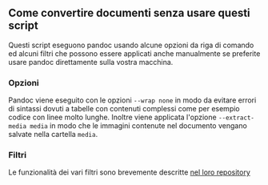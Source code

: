 
## Come convertire documenti senza usare questi script

Questi script eseguono pandoc usando alcune opzioni da riga di comando ed alcuni filtri che possono essere applicati anche manualmente se preferite usare pandoc direttamente sulla vostra macchina.

### Opzioni

Pandoc viene eseguito con le opzioni `--wrap none` in modo da evitare errori di sintassi dovuti a tabelle con contenuti complessi come per esempio codice con linee molto lunghe. Inoltre viene applicata l'opzione `--extract-media media` in modo che le immagini contenute nel documento vengano salvate nella cartella `media`.

### Filtri

Le funzionalità dei vari filtri sono brevemente descritte [nel loro repository](https://github.com/italia/pandoc-filters/blob/master/filters/guida.md)

